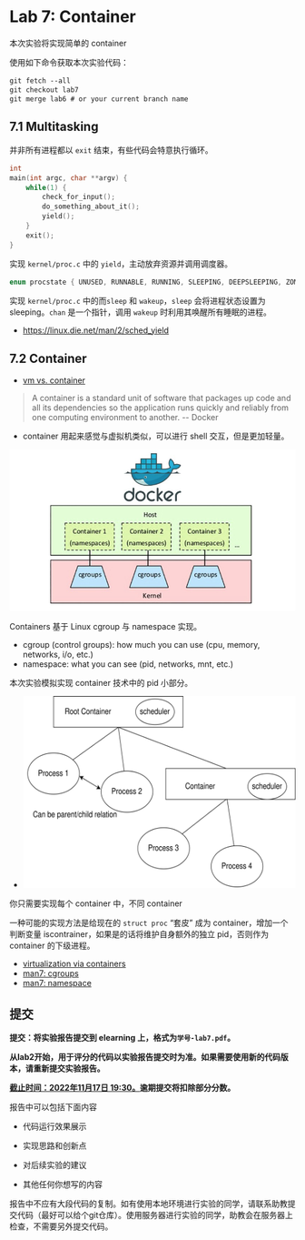 

# Lab 7: Container

本次实验将实现简单的 container

使用如下命令获取本次实验代码：

```shell
git fetch --all
git checkout lab7
git merge lab6 # or your current branch name
```

## 7.1 Multitasking

并非所有进程都以 `exit` 结束，有些代码会特意执行循环。

```c
int
main(int argc, char **argv) {
    while(1) {
        check_for_input();
        do_something_about_it();
        yield();
    }
    exit();
}
```

实现 `kernel/proc.c` 中的 `yield`，主动放弃资源并调用调度器。

```c
enum procstate { UNUSED, RUNNABLE, RUNNING, SLEEPING, DEEPSLEEPING, ZOMBIE };
```

实现 `kernel/proc.c` 中的而`sleep` 和 `wakeup`，`sleep` 会将进程状态设置为 sleeping。`chan` 是一个指针，调用 `wakeup` 时利用其唤醒所有睡眠的进程。

- https://linux.die.net/man/2/sched_yield

## 7.2 Container

- [vm vs. container](./vmandcontainer.jpg)

> A container is a standard unit of software that packages up code and all its dependencies so the application runs quickly and reliably from one computing environment to another. -- Docker

- container 用起来感觉与虚拟机类似，可以进行 shell 交互，但是更加轻量。


![contianer](./container.jpg)

Containers 基于 Linux cgroup 与 namespace 实现。

- cgroup (control groups): how much you can use (cpu, memory, networks, i/o, etc.)
- namespace: what you can see (pid, networks, mnt, etc.)

本次实验模拟实现 container 技术中的 pid 小部分。

- ![your container](./container.png)

你只需要实现每个 container 中，不同 container

一种可能的实现方法是给现在的 `struct proc` “套皮” 成为 container，增加一个判断变量 iscontrainer，如果是的话将维护自身额外的独立 pid，否则作为 container 的下级进程。


- [virtualization via containers](https://insights.sei.cmu.edu/blog/virtualization-via-containers/)
- [man7: cgroups](https://man7.org/linux/man-pages/man7/cgroups.7.html)
- [man7: namespace](https://man7.org/linux/man-pages/man7/namespaces.7.html)


## 提交

**提交：将实验报告提交到 elearning 上，格式为`学号-lab7.pdf`。**

**从lab2开始，用于评分的代码以实验报告提交时为准。如果需要使用新的代码版本，请重新提交实验报告。**

**<u>截止时间：2022年11月17日 19:30。</u>逾期提交将扣除部分分数。**

报告中可以包括下面内容

- 代码运行效果展示

- 实现思路和创新点

- 对后续实验的建议

- 其他任何你想写的内容

报告中不应有大段代码的复制。如有使用本地环境进行实验的同学，请联系助教提交代码（最好可以给个git仓库）。使用服务器进行实验的同学，助教会在服务器上检查，不需要另外提交代码。
